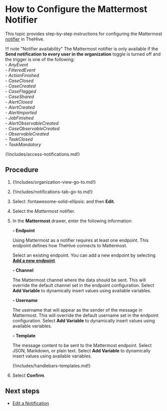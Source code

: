 # How to Configure the Mattermost Notifier

This topic provides step-by-step instructions for configuring the Mattermost [notifier](../about-notifications.md#notifiers) in TheHive.

!!! note "Notifier availability"
    The Mattermost notifier is only available if the **Send notification to every user in the organization** toggle is turned off and the trigger is one of the following:  
    - *AnyEvent*  
    - *FilteredEvent*  
    - *ActionFinished*  
    - *CaseClosed*  
    - *CaseCreated*  
    - *CaseFlagged*  
    - *CaseShared*  
    - *AlertClosed*  
    - *AlertCreated*  
    - *AlertImported*  
    - *JobFinished*  
    - *AlertObservableCreated*  
    - *CaseObservableCreated*  
    - *ObservableCreated*  
    - *TaskClosed*  
    - *TaskMandatory*

{!includes/access-notifications.md!}

## Procedure

1. {!includes/organization-view-go-to.md!}

2. {!includes/notifications-tab-go-to.md!}

3. Select :fontawesome-solid-ellipsis: and then **Edit**.

4. Select the *Mattermost* notifier.

5. In the **Mattermost** drawer, enter the following information:

    **- Endpoint**

    Using Mattermost as a notifier requires at least one endpoint. This endpoint defines how TheHive connects to Mattermost.

    Select an existing endpoint. You can add a new endpoint by selecting [**Add a new endpoint**](../../manage-endpoints/add-mattermost-endpoint.md).

    **- Channel**

    The Mattermost channel where the data should be sent. This will override the default channel set in the endpoint configuration. Select **Add Variable** to dynamically insert values using available variables.

    **- Username**

    The username that will appear as the sender of the message in Mattermost. This will override the default username set in the endpoint configuration. Select **Add Variable** to dynamically insert values using available variables.

    **- Template**

    The message content to be sent to the Mattermost endpoint. Select JSON, Markdown, or plain text. Select **Add Variable** to dynamically insert values using available variables.

    {!includes/handlebars-templates.md!}

6. Select **Confirm**.

## Next steps

* [Edit a Notification](../edit-a-notification.md)